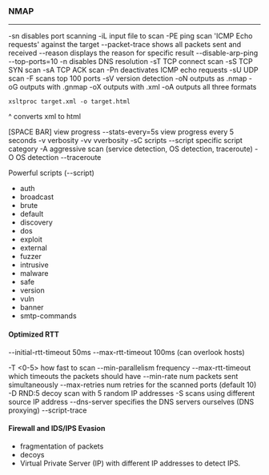 ### NMAP
--------

-sn                              disables port scanning
-iL                               input file to scan 
-PE                 ping scan 'ICMP Echo requests' against the target
--packet-trace           shows all packets sent and received
--reason                     displays the reason for specific result
--disable-arp-ping 
--top-ports=10
-n             disables DNS resolution
-sT           TCP connect scan
-sS           TCP SYN scan
-sA           TCP ACK scan
-Pn           deactivates ICMP echo requests
-sU           UDP scan
-F             scans top 100 ports
-sV           version detection
-oN          outputs as .nmap
-oG          outputs with .gnmap
-oX          outputs with .xml
-oA          outputs all three formats
```shell-session
xsltproc target.xml -o target.html 
```
^ converts xml to html


[SPACE BAR]               view progress
--stats-every=5s        view progress every 5 seconds
-v                                verbosity
-vv                               vverbosity
-sC                              scripts
--script                       specific script category
-A                               aggressive scan (service detection, OS detection, traceroute)
-O                              OS detection
--traceroute


Powerful scripts (--script)
- auth
- broadcast
- brute
- default
- discovery
- dos
- exploit
- external
- fuzzer
- intrusive
- malware
- safe
- version
- vuln
- banner
- smtp-commands

#### Optimized RTT
--initial-rtt-timeout 50ms --max-rtt-timeout 100ms
(can overlook hosts)

-T <0-5>                           how fast to scan
--min-parallelism              frequency
--max-rtt-timeout             which timeouts the packets should have
--min-rate             num packets sent simultaneously
--max-retries         num retries for the scanned ports (default 10)
-D  RND:5                        decoy scan with 5 random IP addresses
-S                          scans using different source IP address
--dns-server          specifies the DNS servers ourselves (DNS proxying)
--script-trace


#### Firewall and IDS/IPS Evasion

- fragmentation of packets
- decoys
- Virtual Private Server (IP) with different IP addresses to detect IPS.